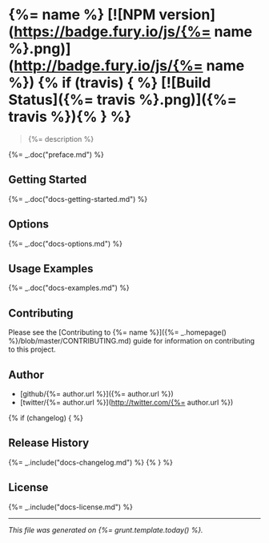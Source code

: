 # {%= name %} [![NPM version](https://badge.fury.io/js/{%= name %}.png)](http://badge.fury.io/js/{%= name %}) {% if (travis) { %} [![Build Status]({%= travis %}.png)]({%= travis %}){% } %}

> {%= description %}

{%= _.doc("preface.md") %}

## Getting Started
{%= _.doc("docs-getting-started.md") %}

## Options
{%= _.doc("docs-options.md") %}

## Usage Examples
{%= _.doc("docs-examples.md") %}

## Contributing
Please see the [Contributing to {%= name %}]({%= _.homepage() %}/blob/master/CONTRIBUTING.md) guide for information on contributing to this project.

## Author

+ [github/{%= author.url %}]({%= author.url %})
+ [twitter/{%= author.url %}](http://twitter.com/{%= author.url %})

{% if (changelog) { %}
## Release History
{%= _.include("docs-changelog.md") %} {% } %}

## License
{%= _.include("docs-license.md") %}

***

_This file was generated on {%= grunt.template.today() %}._
